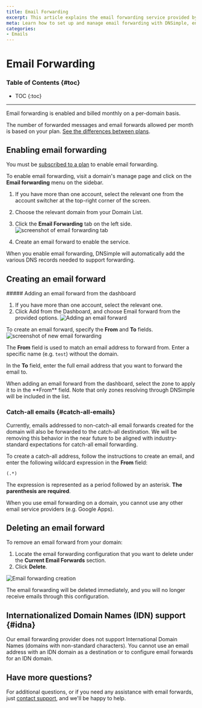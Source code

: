 ```yaml
---
title: Email Forwarding
excerpt: This article explains the email forwarding service provided by DNSimple.
meta: Learn how to set up and manage email forwarding with DNSimple, ensuring seamless communication by directing emails from one address to another effortlessly.
categories:
- Emails
---
```


# Email Forwarding

### Table of Contents {#toc}

* TOC
{:toc}

---

Email forwarding is enabled and billed monthly on a per-domain basis.

The number of forwarded messages and email forwards allowed per month is based on your plan. [See the differences between plans](https://dnsimple.com/pricing).

## Enabling email forwarding

You must be [subscribed to a plan](https://dnsimple.com/pricing) to enable email forwarding.

To enable email forwarding, visit a domain's manage page and click on the **Email forwarding** menu on the sidebar.
1. If you have more than one account, select the relevant one from the account switcher at the top-right corner of the screen.
2. Choose the relevant domain from your Domain List.
3. Click the **Email Forwarding** tab on the left side.
    ![screenshot of email forwarding tab](/files/forwarding-tab.png)

4. Create an email forward to enable the service.

When you enable email forwarding, DNSimple will automatically add the various DNS records needed to support forwarding.

## Creating an email forward

<div class="section-steps" markdown="1">
##### Adding an email forward from the dashboard

1.  If you have more than one account, select the relevant one.
1.  Click <label>Add</label> from the Dashboard, and choose <label>Email forward</label> from the provided options.
  ![Adding an email forward](/files/add-button-email-forward.png)
</div>

To create an email forward, specify the **From** and **To** fields.
![screenshot of new email forwarding](/files/new-email-forward.png)

The **From** field is used to match an email address to forward from. Enter a specific name (e.g. `test`) without the domain.

In the **To** field, enter the full email address that you want to forward the email to.

<info>
  When adding an email forward from the dashboard, select the zone to apply it to in the **From** field. Note that only zones resolving through DNSimple will be included in the list.
</info>

### Catch-all emails {#catch-all-emails}

<info>
Currently, emails addressed to non-catch-all email forwards created for the domain will also be forwarded to the catch-all destination. We will be removing this behavior in the near future to be aligned with industry-standard expectations for catch-all email forwarding.
</info>

To create a catch-all address, follow the instructions to create an email, and enter the following wildcard expression in the **From** field:

    (.*)

The expression is represented as a period followed by an asterisk. **The parenthesis are required**.

<note>
When you use email forwarding on a domain, you cannot use any other email service providers (e.g. Google Apps).
</note>

## Deleting an email forward

To remove an email forward from your domain:

1. Locate the email forwarding configuration that you want to delete under the **Current Email Forwards** section.
2. Click **Delete**.

![Email forwarding creation](/files/email-forwarding-removal.png)

The email forwarding will be deleted immediately, and you will no longer receive emails through this configuration.

## Internationalized Domain Names (IDN) support {#idna}

Our email forwarding provider does not support International Domain Names (domains with non-standard characters). You cannot use an email address with an IDN domain as a destination or to configure email forwards for an IDN domain.

## Have more questions?

For additional questions, or if you need any assistance with email forwards, just [contact support](https://dnsimple.com/feedback), and we'll be happy to help.
